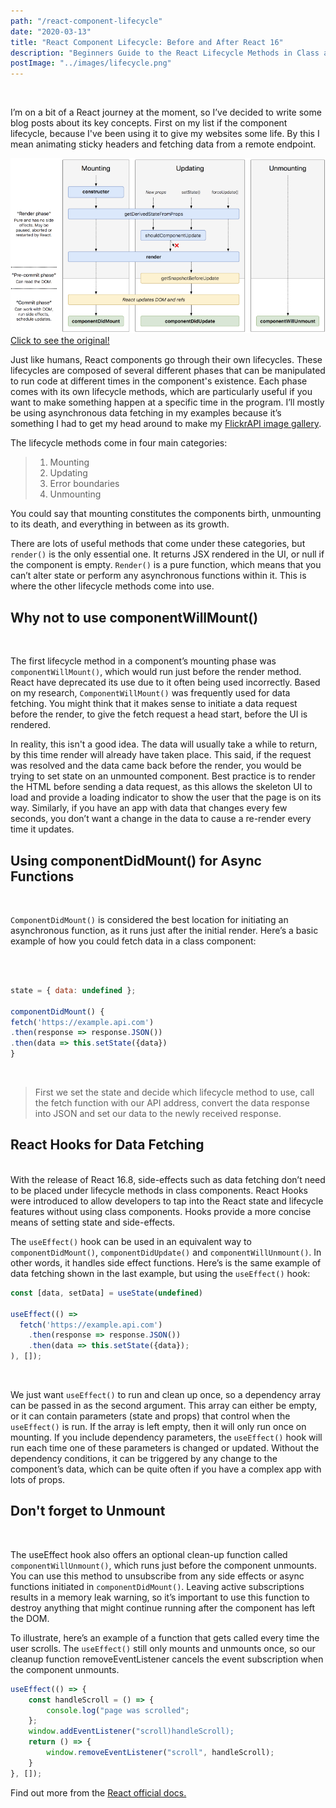 ```yaml
---
path: "/react-component-lifecycle"
date: "2020-03-13"
title: "React Component Lifecycle: Before and After React 16"
description: "Beginners Guide to the React Lifecycle Methods in Class and Function Components"
postImage: "../images/lifecycle.png"
---
```


<br />

I’m on a bit of a React journey at the moment, so I’ve decided to write some blog posts about its key concepts. First on my list if the component lifecycle, because I've been using it to give my websites some life. By this I mean animating sticky headers and fetching data from a remote endpoint.

![The React Component Lifecycle](../images/lifecycle.png)
[Click to see the original!](http://projects.wojtekmaj.pl/react-lifecycle-methods-diagram/)

Just like humans, React components go through their own lifecycles. These lifecycles are composed of several different phases that can be manipulated to run code at different times in the component's existence. Each phase comes with its own lifecycle methods, which are particularly useful if you want to make something happen at a specific time in the program. I’ll mostly be using asynchronous data fetching in my examples because it’s something I had to get my head around to make my [FlickrAPI image gallery](https://izabelle-art.netlify.com/#/).

The lifecycle methods come in four main categories:

> 1. Mounting
> 1. Updating
> 1. Error boundaries
> 1. Unmounting

You could say that mounting constitutes the components birth, unmounting to its death, and everything in between as its growth.

There are lots of useful methods that come under these categories, but `render()` is the only essential one. It returns JSX rendered in the UI, or null if the component is empty. `Render()` is a pure function, which means that you can’t alter state or perform any asynchronous functions within it. This is where the other lifecycle methods come into use.

## Why not to use componentWillMount()

<br />

The first lifecycle method in a component’s mounting phase was `componentWillMount()`, which would run just before the render method. React have deprecated its use due to it often being used incorrectly.
Based on my research, `ComponentWillMount()` was frequently used for data fetching. You might think that it makes sense to initiate a data request before the render, to give the fetch request a head start, before the UI is rendered.

In reality, this isn't a good idea. The data will usually take a while to return, by this time render will already have taken place. This said, if the request was resolved and the data came back before the render, you would be trying to set state on an unmounted component. Best practice is to render the HTML before sending a data request, as this allows the skeleton UI to load and provide a loading indicator to show the user that the page is on its way. Similarly, if you have an app with data that changes every few seconds, you don’t want a change in the data to cause a re-render every time it updates.

## Using componentDidMount() for Async Functions

<br />

`ComponentDidMount()` is considered the best location for initiating an asynchronous function, as it runs just after the initial render. Here’s a basic example of how you could fetch data in a class component:

<br />

```javascript

state = { data: undefined };

componentDidMount() {
fetch('https://example.api.com')
.then(response => response.JSON())
.then(data => this.setState({data})
}

```

<br />

> First we set the state and decide which lifecycle method to use, call the fetch function with our API address, convert the data response into JSON and set our data to the newly received response.

## React Hooks for Data Fetching

<br />
With the release of React 16.8, side-effects such as data fetching don’t need to be placed under lifecycle methods in class components. React Hooks were introduced to allow developers to tap into the React state and lifecycle features without using class components. Hooks provide a more concise means of setting state and side-effects.

The `useEffect()` hook can be used in an equivalent way to `componentDidMount()`, `componentDidUpdate()` and `componentWillUnmount()`. In other words, it handles side effect functions. Here’s is the same example of data fetching shown in the last example, but using the `useEffect()` hook:

```javascript
const [data, setData] = useState(undefined)

useEffect(() =>
  fetch('https://example.api.com')
    .then(response => response.JSON())
    .then(data => this.setState({data});
), []);
```

<br />

We just want `useEffect()` to run and clean up once, so a dependency array can be passed in as the second argument. This array can either be empty, or it can contain parameters (state and props) that control when the `useEffect()` is run. If the array is left empty, then it will only run once on mounting. If you include dependency parameters, the `useEffect()` hook will run each time one of these parameters is changed or updated. Without the dependency conditions, it can be triggered by any change to the component’s data, which can be quite often if you have a complex app with lots of props.

## Don't forget to Unmount

<br />

The useEffect hook also offers an optional clean-up function called `componentWillUnmount()`, which runs just before the component unmounts. You can use this method to unsubscribe from any side effects or async functions initiated in `componentDidMount()`. Leaving active subscriptions results in a memory leak warning, so it’s important to use this function to destroy anything that might continue running after the component has left the DOM.

To illustrate, here’s an example of a function that gets called every time the user scrolls. The `useEffect()` still only mounts and unmounts once, so our cleanup function removeEventListener cancels the event subscription when the component unmounts.

```javascript
useEffect(() => {
    const handleScroll = () => {
        console.log("page was scrolled";
    };
    window.addEventListener("scroll)handleScroll);
    return () => {
        window.removeEventListener("scroll", handleScroll);
    }
}, []);
```

Find out more from the [React official docs.](https://reactjs.org/docs/react-component.html)
